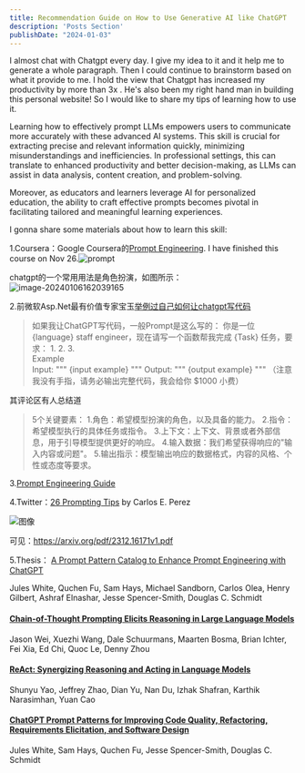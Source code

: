 ```yaml
---
title: Recommendation Guide on How to Use Generative AI like ChatGPT
description: 'Posts Section'
publishDate: "2024-01-03"
---
```


I almost chat with Chatgpt every day. I give my idea to it and it help me to generate a whole paragraph. Then I could continue to brainstorm based on what it provide to me. I hold the view that Chatgpt has increased my productivity by more than 3x . He's also been my right hand man in building this personal website! So I would like to share my tips of learning how to use it.

Learning how to effectively prompt LLMs empowers users to communicate more accurately with these advanced AI systems. This skill is crucial for extracting precise and relevant information quickly, minimizing misunderstandings and inefficiencies. In professional settings, this can translate to enhanced productivity and better decision-making, as LLMs can assist in data analysis, content creation, and problem-solving.

Moreover, as educators and learners leverage AI for personalized education, the ability to craft effective prompts becomes pivotal in facilitating tailored and meaningful learning experiences.

I gonna share some materials about how to learn this skill:

1.Coursera：Google Coursera的[Prompt Engineering](https://www.coursera.org/learn/prompt-engineering/). I have finished this course on Nov 26.![prompt](https://typora-1323668464.cos.ap-hongkong.myqcloud.com/typora/prompt.png?imageSlim)



chatgpt的一个常用用法是角色扮演，如图所示：
![image-20240106162039165](https://typora-1323668464.cos.ap-hongkong.myqcloud.com/typora/image-20240106162039165.png?imageSlim)

2.前微软Asp.Net最有价值专家宝玉[举例过自己如何让chatgpt写代码](https://twitter.com/dotey/status/1746060658242670940)

> 如果我让ChatGPT写代码，一般Prompt是这么写的： 
> 你是一位 {language} staff engineer，现在请写一个函数帮我完成 {Task} 任务，要求： 1.  2.  3.  
> Example  
> Input:
>  """
>  {input example}
>  """ 
> Output: 
> """ 
> {output example}
>  """ 
> （注意我没有手指，请务必输出完整代码，我会给你 $1000 小费）

其评论区有人总结道

> 5个关键要素： 
> 1.角色：希望模型扮演的角色，以及具备的能力。 
> 2.指令：希望模型执行的具体任务或指令。
> 3.上下文：上下文、背景或者外部信息，用于引导模型提供更好的响应。 
> 4.输入数据：我们希望获得响应的"输入内容或问题"。 
> 5.输出指示：模型输出响应的数据格式，内容的风格、个性或态度等要求。

3.[Prompt Engineering Guide](https://www.promptingguide.ai/zh)

4.Twitter：[26 Prompting Tips](https://twitter.com/IntuitMachine/status/1740096923220984205) by Carlos E. Perez

![图像](https://typora-1323668464.cos.ap-hongkong.myqcloud.com/typora/GDS__bdasAAHiLT.jpeg?imageSlim)

可见：https://arxiv.org/pdf/2312.16171v1.pdf

5.Thesis：
[A Prompt Pattern Catalog to Enhance Prompt Engineering with ChatGPT](https://arxiv.org/abs/2302.11382)

Jules White, Quchen Fu, Sam Hays, Michael Sandborn, Carlos Olea, Henry Gilbert, Ashraf Elnashar, Jesse Spencer-Smith, Douglas C. Schmidt

#### [Chain-of-Thought Prompting Elicits Reasoning in Large Language Models](https://arxiv.org/abs/2201.11903)

Jason Wei, Xuezhi Wang, Dale Schuurmans, Maarten Bosma, Brian Ichter, Fei Xia, Ed Chi, Quoc Le, Denny Zhou

#### [ReAct: Synergizing Reasoning and Acting in Language Models](https://arxiv.org/abs/2210.03629)

Shunyu Yao, Jeffrey Zhao, Dian Yu, Nan Du, Izhak Shafran, Karthik Narasimhan, Yuan Cao

#### [ChatGPT Prompt Patterns for Improving Code Quality, Refactoring, Requirements Elicitation, and Software Design](https://arxiv.org/abs/2303.07839)

Jules White, Sam Hays, Quchen Fu, Jesse Spencer-Smith, Douglas C. Schmidt
